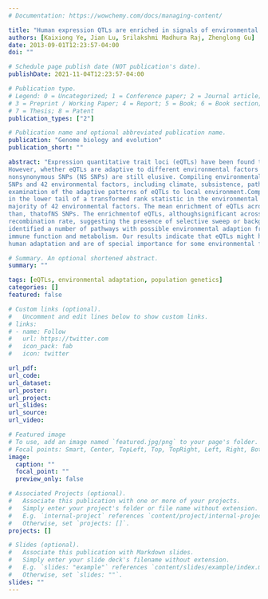 ```yaml
---
# Documentation: https://wowchemy.com/docs/managing-content/

title: "Human expression QTLs are enriched in signals of environmental adaptation"
authors: [Kaixiong Ye, Jian Lu, Srilakshmi Madhura Raj, Zhenglong Gu]
date: 2013-09-01T12:23:57-04:00
doi: ""

# Schedule page publish date (NOT publication's date).
publishDate: 2021-11-04T12:23:57-04:00

# Publication type.
# Legend: 0 = Uncategorized; 1 = Conference paper; 2 = Journal article;
# 3 = Preprint / Working Paper; 4 = Report; 5 = Book; 6 = Book section;
# 7 = Thesis; 8 = Patent
publication_types: ["2"]

# Publication name and optional abbreviated publication name.
publication: "Genome biology and evolution"
publication_short: ""

abstract: "Expression quantitative trait loci (eQTLs) have been found to be enriched in trait-associated single-nucleotide polymorphisms (SNPs).
However, whether eQTLs are adaptive to different environmental factors and its relative evolutionary significance compared with
nonsynonymous SNPs (NS SNPs) are still elusive. Compiling environmental correlation data from three studies formore than 500,000
SNPs and 42 environmental factors, including climate, subsistence, pathogens, and dietary patterns, we performed a systematic
examination of the adaptive patterns of eQTLs to local environment.Compared with intergenic SNPs, eQTLs are significantly enriched
in the lower tail of a transformed rank statistic in the environmental correlation analysis, indicating possible adaptation of eQTLs to the
majority of 42 environmental factors. The mean enrichment of eQTLs across 42 environmental factors is as great as, if not greater
than, thatofNS SNPs. The enrichmentof eQTLs, althoughsignificant across all levelsof recombinationrate, is inversely correlated with
recombination rate, suggesting the presence of selective sweep or background selection. Further pathway enrichment analysis
identified a number of pathways with possible environmental adaption from eQTLs. These pathways are mostly related with
immune function and metabolism. Our results indicate that eQTLs might have played an important role in recent and ongoing
human adaptation and are of special importance for some environmental factors and biological pathways."

# Summary. An optional shortened abstract.
summary: ""

tags: [eQTLs, environmental adaptation, population genetics]
categories: []
featured: false

# Custom links (optional).
#   Uncomment and edit lines below to show custom links.
# links:
# - name: Follow
#   url: https://twitter.com
#   icon_pack: fab
#   icon: twitter

url_pdf:
url_code:
url_dataset:
url_poster:
url_project:
url_slides:
url_source:
url_video:

# Featured image
# To use, add an image named `featured.jpg/png` to your page's folder. 
# Focal points: Smart, Center, TopLeft, Top, TopRight, Left, Right, BottomLeft, Bottom, BottomRight.
image:
  caption: ""
  focal_point: ""
  preview_only: false

# Associated Projects (optional).
#   Associate this publication with one or more of your projects.
#   Simply enter your project's folder or file name without extension.
#   E.g. `internal-project` references `content/project/internal-project/index.md`.
#   Otherwise, set `projects: []`.
projects: []

# Slides (optional).
#   Associate this publication with Markdown slides.
#   Simply enter your slide deck's filename without extension.
#   E.g. `slides: "example"` references `content/slides/example/index.md`.
#   Otherwise, set `slides: ""`.
slides: ""
---
```

